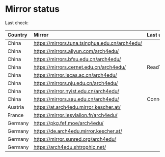 <script src="./time.js"></script>
# Mirror status
Last check: <script type="text/javascript">localize(1751135574.9316173);</script>

|Country|Mirror|Last update|
|:------|:-----|:----------|
|China|https://mirrors.tuna.tsinghua.edu.cn/arch4edu/|<script type="text/javascript">localize(1751093104);</script>|
|China|https://mirrors.aliyun.com/arch4edu/|<script type="text/javascript">localize(1751093104);</script>|
|China|https://mirrors.bfsu.edu.cn/arch4edu/|<script type="text/javascript">localize(1751093104);</script>|
|China|https://mirrors.cernet.edu.cn/arch4edu/|ReadTimeout|
|China|https://mirror.iscas.ac.cn/arch4edu/|<script type="text/javascript">localize(1750574662);</script>|
|China|https://mirrors.nju.edu.cn/arch4edu/|<script type="text/javascript">localize(1751006946);</script>|
|China|https://mirror.nyist.edu.cn/arch4edu/|<script type="text/javascript">localize(1751093104);</script>|
|China|https://mirrors.sau.edu.cn/arch4edu/|ConnectionError|
|Austria|https://at.arch4edu.mirror.kescher.at/|<script type="text/javascript">localize(1751093104);</script>|
|France|https://mirror.lesviallon.fr/arch4edu/|<script type="text/javascript">localize(1751093104);</script>|
|Germany|https://pkg.fef.moe/arch4edu/|<script type="text/javascript">localize(1751093104);</script>|
|Germany|https://de.arch4edu.mirror.kescher.at/|<script type="text/javascript">localize(1751093104);</script>|
|Germany|https://mirror.sunred.org/arch4edu/|<script type="text/javascript">localize(1751093104);</script>|
|Germany|https://arch4edu.shtrophic.net/|<script type="text/javascript">localize(1751093104);</script>|

<script src="./tablefilter/tablefilter.js"></script>
<script src="./table.js"></script>